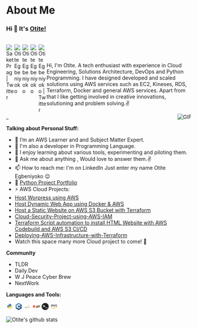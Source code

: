 # About Me
### Hi 👋 It's [Otite!](https://Otite-Git.github.io/MyPortfolio/)

<br/>


<a href="">
<img align="left" alt="Saket Prag | Twitter" width="22px" src="https://cdn.jsdelivr.net/npm/simple-icons@v3/icons/twitter.svg" />
</a>
<a href="https://www.linkedin.com/in/otite-egbeniyoko/">
<img align="left" alt="Otite Egbeniyoko" width="22px" src="https://cdn.jsdelivr.net/npm/simple-icons@v3/icons/linkedin.svg" />
</a>
<a href="2">
<img align="left" alt="Otite Egbeniyoko" width="22px" src="https://cdn.jsdelivr.net/npm/simple-icons@v3/icons/medium.svg" />
</a>
<a href="">
<img align="left" alt="Otite Egbeniyoko" width="22px" src="https://cdn.jsdelivr.net/npm/simple-icons@v3/icons/instagram.svg" />
</a>
<a href="">
<img align="left" alt="Otite Egbeniyoko | Twitter" width="22px" src="https://cdn.jsdelivr.net/npm/simple-icons@v3/icons/youtube.svg" />
</a>
<br />

<br />

Hi, I'm Otite. A tech enthusiast with experience in Cloud Engineering, Solutions Architecture, DevOps and Python Programming. I have designed developed and scaled solutions using AWS services such as EC2, Kineses, RDS, Terraform, Docker and general AWS services. Apart from that I like getting involved in creative innovations, solutioning and problem solving.✌


<img align="right" alt="GIF" src="https://media.giphy.com/media/USV0ym3bVWQJJmNu3N/giphy.gif" />_










**Talking about Personal Stuff:**

- 🔭 I’m an AWS Learner and and Subject Matter Expert.
- 💼 I'm also a developer in Programming Language. 
- 🌱 I enjoy learning about various tools, experimenting and piloting them.
- 💬 Ask me about anything , Would love to answer them.✌
- 📫 How to reach me: I'm on LinkedIn Just enter my name Otite Egbeniyoko 😉 
- 📝 [Python Project Portfolio](https://github.com/Otite-Git/Python-Language-Projects.git)
- ⚡ AWS Cloud Projects:
-  [Host Worpress using AWS](https://github.com/Otite-Git/Host-a-WordPress-Website-on-AWS.git)
-  [Host Dynamic Web App using Docker & AWS](https://github.com/Otite-Git/Host-a-Dynamic-Web-App-on-AWS-With-Docker-Amzon-ECR-and-Amazon-ECS.git)
-  [Host a Static Website on AWS S3 Bucket with Terraform](https://github.com/Otite-Git/-Host-a-Static-Website-on-AWS-S3-Bucket-With-Terraform.git)
-  [Cloud-Security-Project-using-AWS-IAM ](https://github.com/Otite-Git/CI-CD-Project-using-AWS-CodeBuild--and-S3-for-Terraform-Script-Automation.git)
-  [Terraform Script automation to install HTML Website with AWS Codebuild and AWS S3 CI/CD](https://github.com/Otite-Git/Cloud-Security-Project-using-AWS-IAM.git)
-  [Deploying-AWS-Infrastructure-with-Terraform](https://github.com/Otite-Git/Deploying-AWS-Infrastructure-with-Terraform)
  -  Watch this space many more Cloud project to come! 🔋




**Community**
- TLDR
- Daily.Dev
- W J Peace Cyber Brew
- NextWork

**Languages and Tools:**

<code><img height="20" src="https://raw.githubusercontent.com/github/explore/80688e429a7d4ef2fca1e82350fe8e3517d3494d/topics/python/python.png"></code>
<code><img height="20" src="https://raw.githubusercontent.com/github/explore/80688e429a7d4ef2fca1e82350fe8e3517d3494d/topics/cpp/cpp.png"></code>
<code><img height="20" src="https://raw.githubusercontent.com/github/explore/80688e429a7d4ef2fca1e82350fe8e3517d3494d/topics/mysql/mysql.png"></code>
<code><img height="20" src="https://raw.githubusercontent.com/github/explore/80688e429a7d4ef2fca1e82350fe8e3517d3494d/topics/git/git.png"></code>
<code><img height="20" src="https://raw.githubusercontent.com/github/explore/80688e429a7d4ef2fca1e82350fe8e3517d3494d/topics/terminal/terminal.png"></code>
<code><img height="20" src="https://raw.githubusercontent.com/github/explore/80688e429a7d4ef2fca1e82350fe8e3517d3494d/topics/aws/aws.png"></code>

![Otite's github stats](https://github-readme-stats.vercel.app/api?username=Otite-Git&show_icons=true&hide_border=true)
